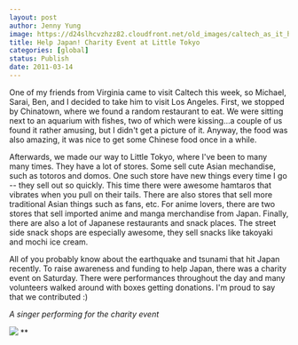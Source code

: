 ```yaml
---
layout: post
author: Jenny Yung
image: https://d24slhcvzhzz82.cloudfront.net/old_images/caltech_as_it_happens/6a0105349b8251970b014e5fd8cc67970c.jpg
title: Help Japan! Charity Event at Little Tokyo 
categories: [global]
status: Publish
date: 2011-03-14
---
```


One of my friends from Virginia came to visit Caltech this week, so  Michael, Sarai, Ben, and I decided to take him to visit Los Angeles.  First, we stopped by Chinatown, where we found a random restaurant to  eat. We were sitting next to an aquarium with fishes, two of which were  kissing...a couple of us found it rather amusing, but I didn't get a  picture of it. Anyway, the food was also amazing, it was nice to get  some Chinese food once in a while.

Afterwards, we made our way to  Little Tokyo, where I've been to many many times. They have a lot of stores. Some sell cute Asian mechandise, such as  totoros and domos. One such store have new things every time I go --  they sell out so quickly. This time there were awesome hamtaros that  vibrates when you pull on their tails. There are also stores that sell  more traditional Asian things such as fans, etc. For anime lovers, there  are two stores that sell imported anime and manga merchandise from  Japan. Finally, there are also a lot of Japanese restaurants and snack  places. The street side snack shops are especially awesome, they sell  snacks like takoyaki and mochi ice cream.

All of you probably  know about the earthquake and tsunami that hit Japan recently. To raise  awareness and funding to help Japan, there was a charity event on  Saturday. There were performances throughout the day and many volunteers  walked around with boxes getting donations. I'm proud to say that we  contributed :)

*A singer performing for the charity event*


![](https://d24slhcvzhzz82.cloudfront.net/old_images/caltech_as_it_happens/6a0105349b8251970b0147e333d120970b.jpg)
**
